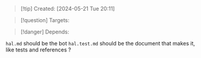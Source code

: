 
>[!tip] Created: [2024-05-21 Tue 20:11]

>[!question] Targets: 

>[!danger] Depends: 

`hal.md` should be the bot
`hal.test.md` should be the document that makes it, like tests and references ?
